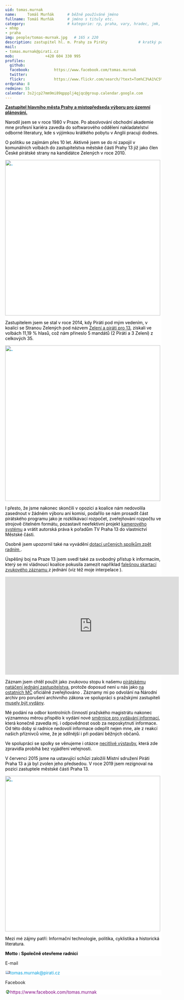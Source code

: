 ```yaml
---
uid: tomas.murnak
name:     Tomáš Murňák  	# běžně používáné jméno
fullname: Tomáš Murňák  	# jméno s tituly etc.
category:                 	# kategorie: rp, praha, vary, hradec, jmk, senat
- mhmp
- praha
img: people/tomas-murnak.jpg   # 165 x 220
description: zastupitel hl. m. Prahy za Piráty             	# kratký popis, max 160 znaků
mail:
- tomas.murnak@pirati.cz
mob:			  +420 604 330 995
profiles:
  github:                 
  facebook: 		  https://www.facebook.com/tomas.murnak
  twitter: 		  
  flickr:     		  https://www.flickr.com/search/?text=Tom%C3%A1%C5%A1%20Mur%C5%88%C3%A1k
ordpraha: 8
redmine: 55
calendar: 3s2jcp27mm9mi89qppplj4qjqc@group.calendar.google.com
---
```


<div style="color: #000000; text-transform: none; font-size: 14px; font-style: normal; font-weight: normal; word-spacing: 0px; white-space: normal; orphans: 2; widows: 2; background-color: #ffffff; font-variant-ligatures: normal; -webkit-text-stroke-text-decoration-style: initial;" class="level1">
<p><a href="https://praha13.pirati.cz"><b>Zastupitel hlavního města Prahy a místopředseda výboru pro územní plánování.</b></a></p>
<p>Narodil jsem se v roce 1980 v Praze. Po absolvování obchodní akademie mne profesní kariéra zavedla do softwarového oddělení nakladatelství odborné literatury, kde s výjimkou krátkého pobytu v Anglii pracuji dodnes.</p>
<p>O politiku se zajímám přes 10 let. Aktivně jsem se do ní zapojil v komunálních volbách do zastupitelstva městské části Prahy 13 již jako člen České pirátské strany na kandidátce Zelených v roce 2010.</p>
<p><a style="color: #009ddc; overflow: hidden; -ms-zoom: 1;" class="media" href="https://wiki.pirati.cz/_detail/lide/volby2010.jpg?id=lide%3Atomas_murnak" title="lide:volby2010.jpg"><img style="overflow: hidden; vertical-align: middle; -ms-zoom: 1;" class="media" src="https://wiki.pirati.cz/_media/lide/volby2010.jpg?w=500&amp;tok=ce7fbc" alt="_" width="500"></a></p>
<p>Zastupitelem jsem se stal v roce 2014, kdy Piráti pod mým vedením, v koalici se Stranou Zelených pod názvem <a href="http://zeleniapiratipro13.cz/">Zelení a piráti pro 13</a>, získali ve volbách 11,19 % hlasů, což nám přineslo 5 mandátů (2 Piráti a 3 Zelení) z celkových 35.</p>
<p><a style="color: #009ddc; overflow: hidden; -ms-zoom: 1;" class="media" href="https://wiki.pirati.cz/_detail/lide/zastupko.jpg?id=lide%3Atomas_murnak" title="lide:zastupko.jpg"><img style="overflow: hidden; vertical-align: middle; -ms-zoom: 1;" class="media" src="https://wiki.pirati.cz/_media/lide/zastupko.jpg?w=500&amp;tok=0b464e" alt="_" width="500"></a></p>
<p>I přesto, že jsme nakonec skončili v opozici a koalice nám nedovolila zasednout v žádném výboru ani komisi, podařilo se nám prosadit část pirátského programu jako je rozklikávací rozpočet, zveřejňování rozpočtu ve strojově čitelném formátu, pozastavit neefektivní projekt <a href="http://praha.idnes.cz/praha-13-chce-nakoupit-nove-kamery-za-sto-milionu-korun-pfy-/praha-zpravy.aspx?c=A150316_2147657_praha-zpravy_nuba">kamerového systému</a> a vrátit autorská práva k pořadům TV Praha 13 do vlastnictví Městské části.</p>
<p>Osobně jsem upozornil také na vyvádění <a href="http://prazsky.denik.cz/zpravy_region/radnice-dostala-pokutu-nezverejnila-totiz-smlouvy-s-jednim-ze-svych-radnich-20160708.html">dotací určených spolkům zpět radním </a>.</p>
<p>Úspěšný boj na Praze 13 jsem svedl také za svobodný přístup k informacím, který se mi vládnoucí koalice pokusila zamezit například <a href="https://praha.pirati.cz/skartace-na-praze-13.html">falešnou skartací zvukového záznamu </a>z jednání (viz též moje interpelace ).</p>
<div><iframe width="560" height="315" src="https://www.youtube.com/embed/FUdFR4BRdCs" frameborder="0" allowfullscreen></iframe></div>
<p>Záznam jsem chtěl použít jako zvukovou stopu k našemu <a href="https://youtu.be/oIhY3INJPkE?list=PLhc5QMLcO6ma32Lcj6fn-W4HG9ozlR_VR">pirátskému natáčení jednání zastupitelstva</a>, protože doposud není u nás jako <a href="https://docs.google.com/spreadsheets/d/107be0mg7N7HxHQzFbuASzaHuDlMnRqWgyNjtD7wvJhI/edit?usp=sharing]">na ostatních MČ</a> oficiálně zveřejňováno . Záznamy mi po odvolání na Národní archiv pro porušení archivního zákona ve spolupráci s pražskými zastupiteli <a href="http://praha13.cz/file/59d1/0-2016-Poskytnuta-informace.pdf">musely být vydány</a>. </p>
<p>Mé podání na odbor kontrolních činností pražského magistrátu nakonec významnou měrou přispělo k vydání nové <a href="http://praha13.cz/file/BTh1/Smernice-starosty-c-2-2017.pdf">směrnice pro vydávání informací</a>, která konečně zavedla mj. i odpovědnost osob za neposkytnutí informace. Od této doby si radnice nedovolí informace odepřít nejen mne, ale z reakcí našich příznivců víme, že je sdílnější i při podání běžných občanů.</p>
<p>Ve spolupráci se spolky se věnujeme i otázce <a href="http://zeleniapiratipro13.cz/vyroste-na-posledni-zeleni-mezi-stanicemi-metra-luziny-a-luka-5-vezi/">necitlivé výstavby</a>, která zde zpravidla probíhá bez vyjádření veřejnosti.</p>
<p>V červenci 2015 jsme na ustavující schůzi založili Místní sdružení Piráti Praha 13 a já byl zvolen jeho předsedou. V roce 2019 jsem rezignoval na pozici zastuptele městské části Praha 13.</p>
<p><a style="color: #009ddc; overflow: hidden; -ms-zoom: 1;" class="media" href="https://wiki.pirati.cz/_detail/lide/schuze.jpg?id=lide%3Atomas_murnak" title="lide:schuze.jpg"><img style="overflow: hidden; vertical-align: middle; -ms-zoom: 1;" class="media" src="https://wiki.pirati.cz/_media/lide/schuze.jpg?w=500&amp;tok=c6b078" alt="_" width="500"></a></p>
<p>Mezi mé zájmy patří: Informační technologie, politika, cyklistika a historická literatura.</p>
<p><b>Motto : Společně otevřeme radnici</b></p>
</div>
<p>E-mail</p>
<div style="color: #000000; text-transform: none; font-size: 14px; font-style: normal; font-weight: normal; word-spacing: 0px; white-space: normal; orphans: 2; widows: 2; background-color: #ffffff; font-variant-ligatures: normal; -webkit-text-stroke-text-decoration-style: initial;" class="level4">
<p><a style="background: url('data:image/gif;base64,R0lGODlhEAAQAPMAAE5OTu43IPBEL/JhT2Sh5aOjo4u877nV88fd9tjn+Pf6/u0XFwAAAAAAAAAAAAAAACH5BAEAAAsALAAAAAAQABAAAAREcMlJq70408K774BUKGRJJqgRLqNZJoOgigphEDiaCMHMuqcEAuEb4XAGIeJwKLpQw2XRQK1aqasCYMvtcjXgsHhciQAAOw==') no-repeat 0px 1px; margin: 0px; padding: 1px 0px 1px 16px; color: #009ddc; text-decoration: none;" class="mail" href="mailto:tomas.murnak@pirati.cz" title="tomas.murnak@pirati.cz">tomas.murnak@pirati.cz</a></p>
</div>
<p>Facebook</p>
<div style="color: #000000; text-transform: none; font-size: 14px; font-style: normal; font-weight: normal; word-spacing: 0px; white-space: normal; orphans: 2; widows: 2; background-color: #ffffff; font-variant-ligatures: normal; -webkit-text-stroke-text-decoration-style: initial;" class="level4">
<p><a style="background: url('data:image/gif;base64,R0lGODlhEAAQAPMAAE5OTjh0HT6BHlGZJGyrN16hLH62SIW6T53GbGux+YuLi4a++azR+tro+azMgv8RkiH5BAEAAA8ALAAAAAAQABAAAARV8MlJq71Yqg3y20XRMEBnKQVhEA1RDCalGMeBNMYba4x9NwfCQLBTjBCOhlK4KCoZCIZykUgUpTQDg7Gg7j4pgotrPQ3OZ2r5pBAIAoGSR1H6eu74CAA7') no-repeat 0px 1px; margin: 0px; padding: 1px 0px 1px 16px; color: purple; text-decoration: none;" class="urlextern" rel="nofollow" href="https://www.facebook.com/tomas.murnak" title="https://www.facebook.com/tomas.murnak">https://www.facebook.com/tomas.murnak</a></p>
</div>
